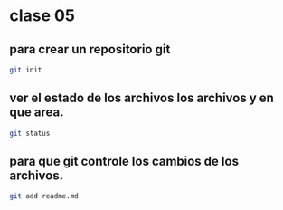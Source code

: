 # clase 05
## para crear un repositorio git
``` sh
git init
```
## ver el estado de los archivos los archivos y en que area.
```sh
git status
```
## para que git controle los cambios de los archivos.
```sh
git add readme.md
